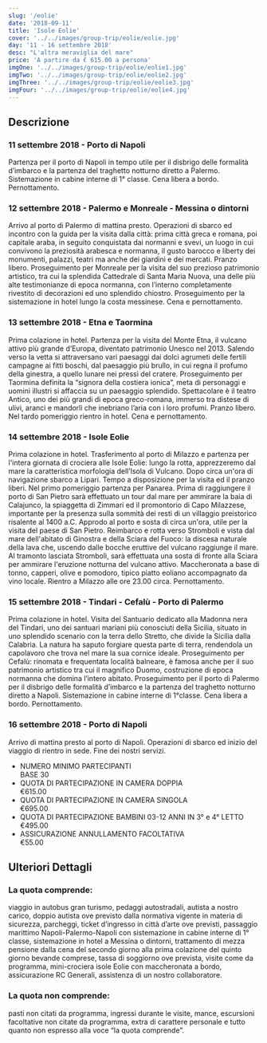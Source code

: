 ```yaml
---
slug: '/eolie'
date: '2018-09-11'
title: 'Isole Eolie'
cover: '../../images/group-trip/eolie/eolie.jpg'
day: '11 - 16 settembre 2018'
desc: "L'altra meraviglia del mare"
price: 'A partire da € 615.00 a persona'
imgOne: '../../images/group-trip/eolie/eolie1.jpg'
imgTwo: '../../images/group-trip/eolie/eolie2.jpg'
imgThree: '../../images/group-trip/eolie/eolie3.jpg'
imgFour: '../../images/group-trip/eolie/eolie4.jpg'
---
```


<div class="copy">

## Descrizione

### 11 settembre 2018 - Porto di Napoli

Partenza per il porto di Napoli in tempo utile per il disbrigo delle formalità d’imbarco e la partenza del traghetto notturno diretto a Palermo. Sistemazione in cabine interne di 1° classe. Cena libera a bordo. Pernottamento.

### 12 settembre 2018 - Palermo e Monreale - Messina o dintorni

Arrivo al porto di Palermo di mattina presto. Operazioni di sbarco ed incontro con la guida per la visita dalla città: prima città greca e romana, poi capitale araba, in seguito conquistata dai normanni e svevi, un luogo in cui convivono la preziosità arabesca e normanna, il gusto barocco e liberty dei monumenti, palazzi, teatri ma anche dei giardini e dei mercati. Pranzo libero. Proseguimento per Monreale per la visita del suo prezioso patrimonio artistico, tra cui la splendida Cattedrale di Santa Maria Nuova, una delle più alte testimonianze di epoca normanna, con l’interno completamente rivestito di decorazioni ed uno splendido chiostro. Proseguimento per la sistemazione in hotel lungo la costa messinese. Cena e pernottamento.

### 13 settembre 2018 - Etna e Taormina

Prima colazione in hotel. Partenza per la visita del Monte Etna, il vulcano attivo più grande d’Europa, diventato patrimonio Unesco nel 2013. Salendo verso la vetta si attraversano vari paesaggi dai dolci agrumeti delle fertili campagne ai fitti boschi, dal paesaggio più brullo, in cui regna il profumo della ginestra, a quello lunare nei pressi del cratere. Proseguimento per Taormina definita la “signora della costiera ionica”, meta di personaggi e uomini illustri si affaccia su un paesaggio splendido. Spettacolare è il teatro Antico, uno dei più grandi di epoca greco-romana, immerso tra distese di ulivi, aranci e mandorli che inebriano l’aria con i loro profumi. Pranzo libero. Nel tardo pomeriggio rientro in hotel. Cena e pernottamento.

### 14 settembre 2018 - Isole Eolie

Prima colazione in hotel. Trasferimento al porto di Milazzo e partenza per l'intera giornata di crociera alle Isole Eolie: lungo la rotta, apprezzeremo dal mare la caratteristica morfologia dell’Isola di Vulcano. Dopo circa un'ora di navigazione sbarco a Lipari. Tempo a disposizione per la visita ed il pranzo liberi. Nel primo pomeriggio partenza per Panarea. Prima di raggiungere il porto di San Pietro sarà effettuato un tour dal mare per ammirare la baia di Calajunco, la spiaggetta di Zimmari ed il promontorio di Capo Milazzese, importante per la presenza sulla sommità dei resti di un villaggio preistorico risalente al 1400 a.C. Approdo al porto e sosta di circa un'ora, utile per la visita del paese di San Pietro. Reimbarco e rotta verso Stromboli e vista dal mare dell'abitato di Ginostra e della Sciara del Fuoco: la discesa naturale della lava che, uscendo dalle bocche eruttive del vulcano raggiunge il mare. Al tramonto lasciata Stromboli, sarà effettuata una sosta di fronte alla Sciara per ammirare l'eruzione notturna del vulcano attivo. Maccheronata a base di tonno, capperi, olive e pomodoro, tipico piatto eoliano accompagnato da vino locale. Rientro a Milazzo alle ore 23.00 circa. Pernottamento.

### 15 settembre 2018 - Tindari - Cefalù - Porto di Palermo

Prima colazione in hotel. Visita del Santuario dedicato alla Madonna nera del Tindari, uno dei santuari mariani più conosciuti della Sicilia, situato in uno splendido scenario con la terra dello Stretto, che divide la Sicilia dalla Calabria. La natura ha saputo forgiare questa parte di terra, rendendola un capolavoro che trova nel mare la sua cornice ideale. Proseguimento per Cefalù: rinomata e frequentata località balneare, è famosa anche per il suo patrimonio artistico tra cui il magnifico Duomo, costruzione di epoca normanna che domina l’intero abitato. Proseguimento per il porto di Palermo per il disbrigo delle formalità d’imbarco e la partenza del traghetto notturno diretto a Napoli. Sistemazione in cabine interne di 1°classe. Cena libera a bordo. Pernottamento.

### 16 settembre 2018 - Porto di Napoli

Arrivo di mattina presto al porto di Napoli. Operazioni di sbarco ed inizio del viaggio di rientro in sede. Fine dei nostri servizi.

<div class="quota">

- <div class="left"> <span> NUMERO MINIMO PARTECIPANTI </span> </div> <div class="right"> <span> BASE 30 </span> </div>
- <div class="left"> <span> QUOTA DI PARTECIPAZIONE IN CAMERA DOPPIA </span> </div> <div class="right"> <span> €615.00 </span> </div>
- <div class="left"> <span> QUOTA DI PARTECIPAZIONE IN CAMERA SINGOLA </span> </div> <div class="right"> <span> €695.00 </span> </div>
- <div class="left"> <span> QUOTA DI PARTECIPAZIONE BAMBINI 03-12 ANNI IN 3° e 4° LETTO </span> </div> <div class="right"> <span> €495.00 </span> </div>
- <div class="left"> <span> ASSICURAZIONE ANNULLAMENTO FACOLTATIVA </span> </div> <div class="right"> <span> €55.00 </span> </div>

</div>

## Ulteriori Dettagli

### La quota comprende:

viaggio in autobus gran turismo, pedaggi autostradali, autista a nostro carico, doppio autista ove previsto dalla normativa vigente in materia di sicurezza, parcheggi, ticket d’ingresso in città d’arte ove previsti, passaggio marittimo Napoli-Palermo-Napoli con sistemazione in cabine interne di 1° classe, sistemazione in hotel a Messina o dintorni, trattamento di mezza pensione dalla cena del secondo giorno alla prima colazione del quinto giorno bevande comprese, tassa di soggiorno ove prevista, visite come da programma, mini-crociera isole Eolie con maccheronata a bordo, assicurazione RC Generali, assistenza di un nostro collaboratore.

### La quota non comprende:

pasti non citati da programma, ingressi durante le visite, mance, escursioni facoltative non citate da programma, extra di carattere personale e tutto quanto non espresso alla voce “la quota comprende”.

</div>
